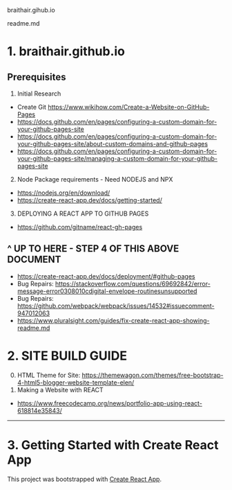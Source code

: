 braithair.gihub.io

readme.md 

# 1. braithair.github.io

## Prerequisites

1. Initial Research

- Create Git <https://www.wikihow.com/Create-a-Website-on-GitHub-Pages>
- https://docs.github.com/en/pages/configuring-a-custom-domain-for-your-github-pages-site
- https://docs.github.com/en/pages/configuring-a-custom-domain-for-your-github-pages-site/about-custom-domains-and-github-pages
- https://docs.github.com/en/pages/configuring-a-custom-domain-for-your-github-pages-site/managing-a-custom-domain-for-your-github-pages-site

2. Node Package requirements - Need NODEJS and NPX 
- https://nodejs.org/en/download/
- https://create-react-app.dev/docs/getting-started/

3. DEPLOYING A REACT APP TO GITHUB PAGES
- https://github.com/gitname/react-gh-pages

## ^ UP TO HERE - STEP 4 OF THIS ABOVE DOCUMENT

- https://create-react-app.dev/docs/deployment/#github-pages 
- Bug Repairs: https://stackoverflow.com/questions/69692842/error-message-error0308010cdigital-envelope-routinesunsupported
- Bug Repairs: https://github.com/webpack/webpack/issues/14532#issuecomment-947012063
- https://www.pluralsight.com/guides/fix-create-react-app-showing-readme.md

# 2. SITE BUILD GUIDE
0. HTML Theme for Site: https://themewagon.com/themes/free-bootstrap-4-html5-blogger-website-template-elen/
1. Making a Website with REACT
- https://www.freecodecamp.org/news/portfolio-app-using-react-618814e35843/

---

# 3. Getting Started with Create React App

This project was bootstrapped with [Create React App](https://github.com/facebook/create-react-app).